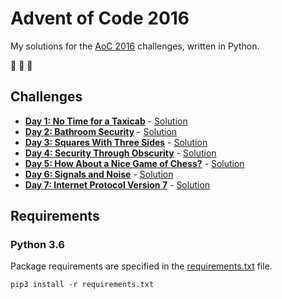 # Advent of Code 2016

My solutions for the [AoC 2016](https://adventofcode.com/2016) challenges, written in Python.

:christmas_tree: :christmas_tree: :christmas_tree:

## Challenges

- **[Day 1: No Time for a Taxicab](https://adventofcode.com/2016/day/1)** - [Solution](src/day1.py)
- **[Day 2: Bathroom Security](https://adventofcode.com/2016/day/2)** - [Solution](src/day2.py)
- **[Day 3: Squares With Three Sides](https://adventofcode.com/2016/day/3)** - [Solution](src/day3.py)
- **[Day 4: Security Through Obscurity](https://adventofcode.com/2016/day/4)** - [Solution](src/day4.py)
- **[Day 5: How About a Nice Game of Chess?](https://adventofcode.com/2016/day/5)** - [Solution](src/day5.py)
- **[Day 6: Signals and Noise](https://adventofcode.com/2016/day/6)** - [Solution](src/day6.py)
- **[Day 7: Internet Protocol Version 7](https://adventofcode.com/2016/day/7)** - [Solution](src/day7.py)

## Requirements

### Python 3.6

Package requirements are specified in the [requirements.txt](requirements.txt) file.

```
pip3 install -r requirements.txt
```
